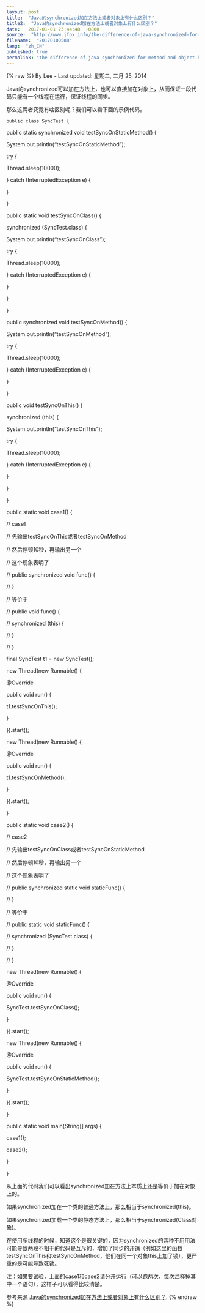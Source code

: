 ```yaml
---
layout: post
title:  "Java的synchronized加在方法上或者对象上有什么区别？"
title2:  "Java的synchronized加在方法上或者对象上有什么区别？"
date:   2017-01-01 23:44:48  +0800
source:  "http://www.jfox.info/the-difference-of-java-synchronized-for-method-and-object.html"
fileName:  "20170100588"
lang:  "zh_CN"
published: true
permalink: "the-difference-of-java-synchronized-for-method-and-object.html"
---
```

{% raw %}
By Lee - Last updated: 星期二, 二月 25, 2014

Java的synchronized可以加在方法上，也可以直接加在对象上，从而保证一段代码只能有一个线程在运行，保证线程的同步。

那么这两者究竟有啥区别呢？我们可以看下面的示例代码。

    public class SyncTest {

public static synchronized void testSyncOnStaticMethod() {

System.out.println(“testSyncOnStaticMethod”);

try {

Thread.sleep(10000);

} catch (InterruptedException e) {

}

}

public static void testSyncOnClass() {

synchronized (SyncTest.class) {

System.out.println(“testSyncOnClass”);

try {

Thread.sleep(10000);

} catch (InterruptedException e) {

}

}

}

public synchronized void testSyncOnMethod() {

System.out.println(“testSyncOnMethod”);

try {

Thread.sleep(10000);

} catch (InterruptedException e) {

}

}

public void testSyncOnThis() {

synchronized (this) {

System.out.println(“testSyncOnThis”);

try {

Thread.sleep(10000);

} catch (InterruptedException e) {

}

}

}

public static void case1() {

// case1

// 先输出testSyncOnThis或者testSyncOnMethod

// 然后停顿10秒，再输出另一个

// 这个现象表明了

// public synchronized void func() {

// }

// 等价于

// public void func() {

// synchronized (this) {

// }

// }

final SyncTest t1 = new SyncTest();

new Thread(new Runnable() {

@Override

public void run() {

t1.testSyncOnThis();

}

}).start();

new Thread(new Runnable() {

@Override

public void run() {

t1.testSyncOnMethod();

}

}).start();

}

public static void case2() {

// case2

// 先输出testSyncOnClass或者testSyncOnStaticMethod

// 然后停顿10秒，再输出另一个

// 这个现象表明了

// public synchronized static void staticFunc() {

// }

// 等价于

// public static void staticFunc() {

// synchronized (SyncTest.class) {

// }

// }

new Thread(new Runnable() {

@Override

public void run() {

SyncTest.testSyncOnClass();

}

}).start();

new Thread(new Runnable() {

@Override

public void run() {

SyncTest.testSyncOnStaticMethod();

}

}).start();

}

public static void main(String[] args) {

case1();

case2();

}

}

从上面的代码我们可以看出synchronized加在方法上本质上还是等价于加在对象上的。

如果synchronized加在一个类的普通方法上，那么相当于synchronized(this)。

如果synchronized加载一个类的静态方法上，那么相当于synchronized(Class对象)。

在使用多线程的时候，知道这个是很关键的，因为synchronized的两种不用用法可能导致两段不相干的代码是互斥的，增加了同步的开销（例如这里的函数testSyncOnThis和testSyncOnMethod，他们在同一个对象this上加了锁），更严重的是可能导致死锁。

注：如果要试验，上面的case1和case2请分开运行（可以跑两次，每次注释掉其中一个语句），这样子可以看得比较清楚。

参考来源 [Java的synchronized加在方法上或者对象上有什么区别？](http://www.jfox.info/go.php?url=http://www.jfox.info/url.php?url=http%3A%2F%2Fblog.iamzsx.me%2Fshow.html%3Fid%3D126001).
{% endraw %}